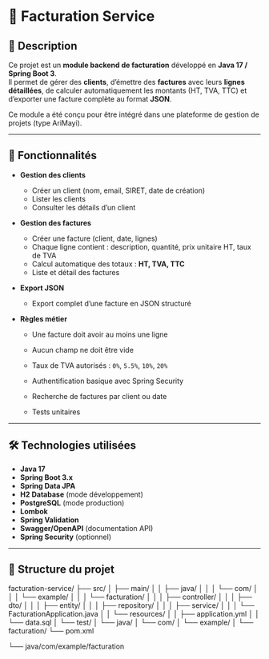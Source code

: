 # 📄 Facturation Service

## 📌 Description
Ce projet est un **module backend de facturation** développé en **Java 17 / Spring Boot 3**.  
Il permet de gérer des **clients**, d’émettre des **factures** avec leurs **lignes détaillées**, de calculer automatiquement les montants (HT, TVA, TTC) et d’exporter une facture complète au format **JSON**.

Ce module a été conçu pour être intégré dans une plateforme de gestion de projets (type AriMayi).

---

## 🚀 Fonctionnalités
- **Gestion des clients**
  - Créer un client (nom, email, SIRET, date de création)
  - Lister les clients
  - Consulter les détails d’un client

- **Gestion des factures**
  - Créer une facture (client, date, lignes)
  - Chaque ligne contient : description, quantité, prix unitaire HT, taux de TVA
  - Calcul automatique des totaux : **HT, TVA, TTC**
  - Liste et détail des factures

- **Export JSON**
  - Export complet d’une facture en JSON structuré

- **Règles métier**
  - Une facture doit avoir au moins une ligne
  - Aucun champ ne doit être vide
  - Taux de TVA autorisés : `0%`, `5.5%`, `10%`, `20%`

  - Authentification basique avec Spring Security
  - Recherche de factures par client ou date
  - Tests unitaires

---

## 🛠️ Technologies utilisées
- **Java 17**
- **Spring Boot 3.x**
- **Spring Data JPA**
- **H2 Database** (mode développement)
- **PostgreSQL** (mode production)
- **Lombok**
- **Spring Validation**
- **Swagger/OpenAPI** (documentation API)
- **Spring Security** (optionnel)

---

## 📂 Structure du projet

facturation-service/
├── src/
│   ├── main/
│   │   ├── java/
│   │   │   └── com/
│   │   │       └── example/
│   │   │           └── facturation/
│   │   │               ├── controller/
│   │   │               ├── dto/
│   │   │               ├── entity/
│   │   │               ├── repository/
│   │   │               ├── service/
│   │   │               └── FacturationApplication.java
│   │   └── resources/
│   │       ├── application.yml
│   │       └── data.sql
│   └── test/
│       └── java/
│           └── com/
│               └── example/
│                   └── facturation/
└── pom.xml

└── java/com/example/facturation
